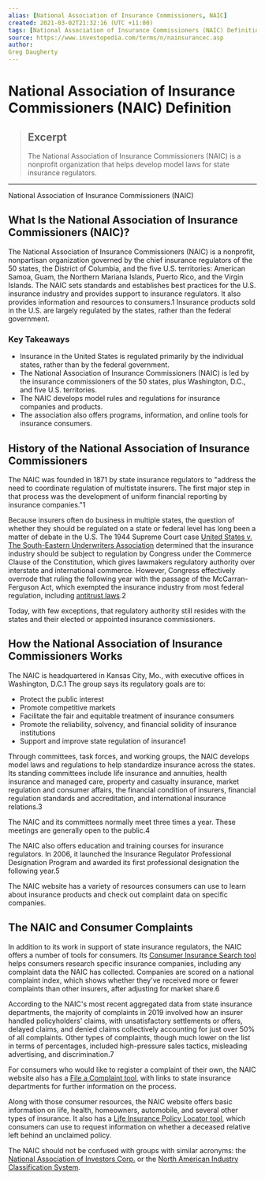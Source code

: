 ```yaml
---
alias: [National Association of Insurance Commissioners, NAIC]
created: 2021-03-02T21:32:16 (UTC +11:00)
tags: [National Association of Insurance Commissioners (NAIC) Definition, National Association of Insurance Commissioners (NAIC)]
source: https://www.investopedia.com/terms/n/nainsurancec.asp
author: 
Greg Daugherty
---
```


# National Association of Insurance Commissioners (NAIC) Definition

> ## Excerpt
> The National Association of Insurance Commissioners (NAIC) is a nonprofit organization that helps develop model laws for state insurance regulators.

---

National Association of Insurance Commissioners (NAIC)
## What Is the National Association of Insurance Commissioners (NAIC)?

The National Association of Insurance Commissioners (NAIC) is a nonprofit, nonpartisan organization governed by the chief insurance regulators of the 50 states, the District of Columbia, and the five U.S. territories: American Samoa, Guam, the Northern Mariana Islands, Puerto Rico, and the Virgin Islands. The NAIC sets standards and establishes best practices for the U.S. insurance industry and provides support to insurance regulators. It also provides information and resources to consumers.1 Insurance products sold in the U.S. are largely regulated by the states, rather than the federal government.

### Key Takeaways

-   Insurance in the United States is regulated primarily by the individual states, rather than by the federal government.
-   The National Association of Insurance Commissioners (NAIC) is led by the insurance commissioners of the 50 states, plus Washington, D.C., and five U.S. territories.
-   The NAIC develops model rules and regulations for insurance companies and products.
-   The association also offers programs, information, and online tools for insurance consumers.

## History of the National Association of Insurance Commissioners

The NAIC was founded in 1871 by state insurance regulators to "address the need to coordinate regulation of multistate insurers. The first major step in that process was the development of uniform financial reporting by insurance companies."1

Because insurers often do business in multiple states, the question of whether they should be regulated on a state or federal level has long been a matter of debate in the U.S. The 1944 Supreme Court case [United States v. The South-Eastern Underwriters Association](https://www.investopedia.com/terms/u/united-states-v-the-southeastern-underwriter-association.asp) determined that the insurance industry should be subject to regulation by Congress under the Commerce Clause of the Constitution, which gives lawmakers regulatory authority over interstate and international commerce. However, Congress effectively overrode that ruling the following year with the passage of the McCarran-Ferguson Act, which exempted the insurance industry from most federal regulation, including [antitrust laws](https://www.investopedia.com/ask/answers/09/antitrust-law.asp).2

Today, with few exceptions, that regulatory authority still resides with the states and their elected or appointed insurance commissioners.

## How the National Association of Insurance Commissioners Works

The NAIC is headquartered in Kansas City, Mo., with executive offices in Washington, D.C.1 The group says its regulatory goals are to:

-   Protect the public interest
-   Promote competitive markets
-   Facilitate the fair and equitable treatment of insurance consumers
-   Promote the reliability, solvency, and financial solidity of insurance institutions
-   Support and improve state regulation of insurance1

Through committees, task forces, and working groups, the NAIC develops model laws and regulations to help standardize insurance across the states. Its standing committees include life insurance and annuities, health insurance and managed care, property and casualty insurance, market regulation and consumer affairs, the financial condition of insurers, financial regulation standards and accreditation, and international insurance relations.3

The NAIC and its committees normally meet three times a year. These meetings are generally open to the public.4

The NAIC also offers education and training courses for insurance regulators. In 2006, it launched the Insurance Regulator Professional Designation Program and awarded its first professional designation the following year.5

The NAIC website has a variety of resources consumers can use to learn about insurance products and check out complaint data on specific companies.

## The NAIC and Consumer Complaints

In addition to its work in support of state insurance regulators, the NAIC offers a number of tools for consumers. Its [Consumer Insurance Search tool](https://content.naic.org/consumer.htm) helps consumers research specific insurance companies, including any complaint data the NAIC has collected. Companies are scored on a national complaint index, which shows whether they've received more or fewer complaints than other insurers, after adjusting for market share.6

According to the NAIC's most recent aggregated data from state insurance departments, the majority of complaints in 2019 involved how an insurer handled policyholders' claims, with unsatisfactory settlements or offers, delayed claims, and denied claims collectively accounting for just over 50% of all complaints. Other types of complaints, though much lower on the list in terms of percentages, included high-pressure sales tactics, misleading advertising, and discrimination.7

For consumers who would like to register a complaint of their own, the NAIC website also has a [File a Complaint tool](https://content.naic.org/consumer.htm), with links to state insurance departments for further information on the process.

Along with those consumer resources, the NAIC website offers basic information on life, health, homeowners, automobile, and several other types of insurance. It also has a [Life Insurance Policy Locator tool](https://eapps.naic.org/life-policy-locator/#/welcome), which consumers can use to request information on whether a deceased relative left behind an unclaimed policy.

The NAIC should not be confused with groups with similar acronyms: the [National Association of Investors Corp.](https://www.investopedia.com/terms/n/naic.asp) or the [North American Industry Classification System](https://www.investopedia.com/terms/n/naics.asp).
